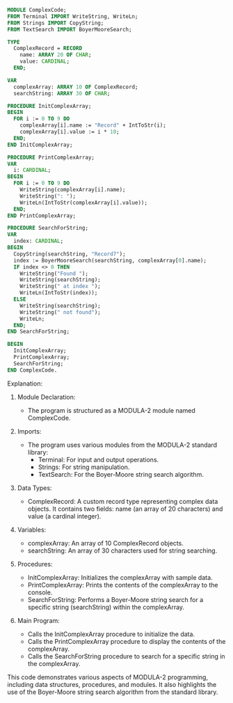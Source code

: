 ```modula-2
MODULE ComplexCode;
FROM Terminal IMPORT WriteString, WriteLn;
FROM Strings IMPORT CopyString;
FROM TextSearch IMPORT BoyerMooreSearch;

TYPE
  ComplexRecord = RECORD
    name: ARRAY 20 OF CHAR;
    value: CARDINAL;
  END;

VAR
  complexArray: ARRAY 10 OF ComplexRecord;
  searchString: ARRAY 30 OF CHAR;

PROCEDURE InitComplexArray;
BEGIN
  FOR i := 0 TO 9 DO
    complexArray[i].name := "Record" + IntToStr(i);
    complexArray[i].value := i * 10;
  END;
END InitComplexArray;

PROCEDURE PrintComplexArray;
VAR
  i: CARDINAL;
BEGIN
  FOR i := 0 TO 9 DO
    WriteString(complexArray[i].name);
    WriteString(": ");
    WriteLn(IntToStr(complexArray[i].value));
  END;
END PrintComplexArray;

PROCEDURE SearchForString;
VAR
  index: CARDINAL;
BEGIN
  CopyString(searchString, "Record7");
  index := BoyerMooreSearch(searchString, complexArray[0].name);
  IF index <> 0 THEN
    WriteString("Found ");
    WriteString(searchString);
    WriteString(" at index ");
    WriteLn(IntToStr(index));
  ELSE
    WriteString(searchString);
    WriteString(" not found");
    WriteLn;
  END;
END SearchForString;

BEGIN
  InitComplexArray;
  PrintComplexArray;
  SearchForString;
END ComplexCode.
```

Explanation:

1. Module Declaration:
   - The program is structured as a MODULA-2 module named ComplexCode.

2. Imports:
   - The program uses various modules from the MODULA-2 standard library:
     - Terminal: For input and output operations.
     - Strings: For string manipulation.
     - TextSearch: For the Boyer-Moore string search algorithm.

3. Data Types:
   - ComplexRecord: A custom record type representing complex data objects. It contains two fields: name (an array of 20 characters) and value (a cardinal integer).

4. Variables:
   - complexArray: An array of 10 ComplexRecord objects.
   - searchString: An array of 30 characters used for string searching.

5. Procedures:
   - InitComplexArray: Initializes the complexArray with sample data.
   - PrintComplexArray: Prints the contents of the complexArray to the console.
   - SearchForString: Performs a Boyer-Moore string search for a specific string (searchString) within the complexArray.

6. Main Program:
   - Calls the InitComplexArray procedure to initialize the data.
   - Calls the PrintComplexArray procedure to display the contents of the complexArray.
   - Calls the SearchForString procedure to search for a specific string in the complexArray.

This code demonstrates various aspects of MODULA-2 programming, including data structures, procedures, and modules. It also highlights the use of the Boyer-Moore string search algorithm from the standard library.